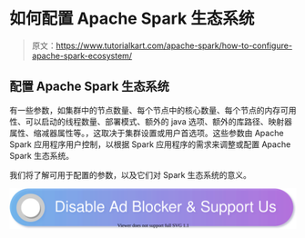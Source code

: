 # 如何配置 Apache Spark 生态系统

> 原文：<https://www.tutorialkart.com/apache-spark/how-to-configure-apache-spark-ecosystem/>

## 配置 Apache Spark 生态系统

有一些参数，如集群中的节点数量、每个节点中的核心数量、每个节点的内存可用性、可以启动的线程数量、部署模式、额外的 java 选项、额外的库路径、映射器属性、缩减器属性等。，这取决于集群设置或用户首选项。这些参数由 Apache Spark 应用程序用户控制，以根据 Spark 应用程序的需求来调整或配置 Apache Spark 生态系统。

我们将了解可用于配置的参数，以及它们对 Spark 生态系统的意义。

[![](img/925da31b32d6bc3827932f6c8afb11bb.png)](https://www.tutorialkart.com/)